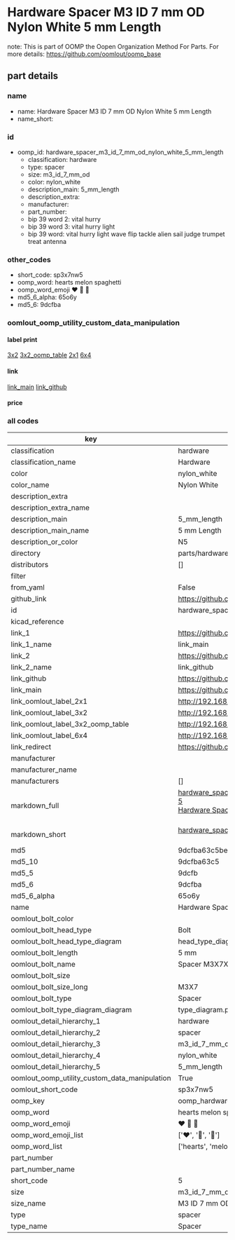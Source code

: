 # Hardware Spacer M3 ID 7 mm OD Nylon White 5 mm Length  

note: This is part of OOMP the Oopen Organization Method For Parts. For more details: https://github.com/oomlout/oomp_base

##  part details
  







### name
* name: Hardware Spacer M3 ID 7 mm OD Nylon White 5 mm Length
* name_short: 
### id
* oomp_id: hardware_spacer_m3_id_7_mm_od_nylon_white_5_mm_length
  * classification: hardware
  * type: spacer
  * size: m3_id_7_mm_od
  * color: nylon_white
  * description_main: 5_mm_length
  * description_extra: 
  * manufacturer: 
  * part_number: 
  * bip 39 word 2: vital hurry
  * bip 39 word 3: vital hurry light
  * bip 39 word: vital hurry light wave flip tackle alien sail judge trumpet treat antenna

### other_codes
* short_code: sp3x7nw5
* oomp_word: hearts melon spaghetti
* oomp_word_emoji :hearts: :melon: :spaghetti:
* md5_6_alpha: 65o6y
* md5_6: 9dcfba






### oomlout_oomp_utility_custom_data_manipulation
#### label print
[3x2](http://192.168.1.245:1112/?label=oomp%2065o6y)
[3x2_oomp_table](http://192.168.1.108:1112/?label=oomp%2065o6y)
[2x1](http://192.168.1.242:1112/?label=oomp%2065o6y)
[6x4](http://192.168.1.55:1112/?label=oomp%2065o6y)    

#### link

[link_main](https://github.com/oomlout/oomlout_oomp_version_1_messy/tree/main/parts/hardware_spacer_m3_id_7_mm_od_nylon_white_5_mm_length) [link_github](https://github.com/oomlout/oomlout_oomp_version_1_messy/tree/main/parts/hardware_spacer_m3_id_7_mm_od_nylon_white_5_mm_length)                             

#### price







### all codes 
| key | value |  
| --- | --- |  
| classification | hardware |  
| classification_name | Hardware |  
| color | nylon_white |  
| color_name | Nylon White |  
| description_extra |  |  
| description_extra_name |  |  
| description_main | 5_mm_length |  
| description_main_name | 5 mm Length |  
| description_or_color | N5 |  
| directory | parts/hardware_spacer_m3_id_7_mm_od_nylon_white_5_mm_length |  
| distributors | [] |  
| filter |  |  
| from_yaml | False |  
| github_link | https://github.com/oomlout/oomlout_oomp_part_src/tree/main/parts/hardware_spacer_m3_id_7_mm_od_nylon_white_5_mm_length |  
| id | hardware_spacer_m3_id_7_mm_od_nylon_white_5_mm_length |  
| kicad_reference |  |  
| link_1 | https://github.com/oomlout/oomlout_oomp_version_1_messy/tree/main/parts/hardware_spacer_m3_id_7_mm_od_nylon_white_5_mm_length |  
| link_1_name | link_main |  
| link_2 | https://github.com/oomlout/oomlout_oomp_version_1_messy/tree/main/parts/hardware_spacer_m3_id_7_mm_od_nylon_white_5_mm_length |  
| link_2_name | link_github |  
| link_github | https://github.com/oomlout/oomlout_oomp_version_1_messy/tree/main/parts/hardware_spacer_m3_id_7_mm_od_nylon_white_5_mm_length |  
| link_main | https://github.com/oomlout/oomlout_oomp_version_1_messy/tree/main/parts/hardware_spacer_m3_id_7_mm_od_nylon_white_5_mm_length |  
| link_oomlout_label_2x1 | http://192.168.1.242:1112/?label=oomp%2065o6y |  
| link_oomlout_label_3x2 | http://192.168.1.245:1112/?label=oomp%2065o6y |  
| link_oomlout_label_3x2_oomp_table | http://192.168.1.108:1112/?label=oomp%2065o6y |  
| link_oomlout_label_6x4 | http://192.168.1.55:1112/?label=oomp%2065o6y |  
| link_redirect | https://github.com/oomlout/oomlout_oomp_version_1_messy/tree/main/parts/hardware_spacer_m3_id_7_mm_od_nylon_white_5_mm_length |  
| manufacturer |  |  
| manufacturer_name |  |  
| manufacturers | [] |  
| markdown_full | [hardware_spacer_m3_id_7_mm_od_nylon_white_5_mm_length](none)<br>[5](none)<br>[Hardware Spacer M3 Id 7 Mm Od Nylon White 5 Mm Length](none)<br><br> |  
| markdown_short | [hardware_spacer_m3_id_7_mm_od_nylon_white_5_mm_length](none)<br><br> |  
| md5 | 9dcfba63c5be20cb742c8f7f031befa8 |  
| md5_10 | 9dcfba63c5 |  
| md5_5 | 9dcfb |  
| md5_6 | 9dcfba |  
| md5_6_alpha | 65o6y |  
| name | Hardware Spacer M3 ID 7 mm OD Nylon White 5 mm Length |  
| oomlout_bolt_color |  |  
| oomlout_bolt_head_type | Bolt |  
| oomlout_bolt_head_type_diagram | head_type_diagram.png |  
| oomlout_bolt_length | 5 mm |  
| oomlout_bolt_name | Spacer M3X7X5 mm  (Bolt) |  
| oomlout_bolt_size |  |  
| oomlout_bolt_size_long | M3X7 |  
| oomlout_bolt_type | Spacer |  
| oomlout_bolt_type_diagram_diagram | type_diagram.png |  
| oomlout_detail_hierarchy_1 | hardware |  
| oomlout_detail_hierarchy_2 | spacer |  
| oomlout_detail_hierarchy_3 | m3_id_7_mm_od |  
| oomlout_detail_hierarchy_4 | nylon_white |  
| oomlout_detail_hierarchy_5 | 5_mm_length |  
| oomlout_oomp_utility_custom_data_manipulation | True |  
| oomlout_short_code | sp3x7nw5 |  
| oomp_key | oomp_hardware_spacer_m3_id_7_mm_od_nylon_white_5_mm_length |  
| oomp_word | hearts melon spaghetti |  
| oomp_word_emoji | :hearts: :melon: :spaghetti: |  
| oomp_word_emoji_list | [':hearts:', ':melon:', ':spaghetti:'] |  
| oomp_word_list | ['hearts', 'melon', 'spaghetti'] |  
| part_number |  |  
| part_number_name |  |  
| short_code | 5 |  
| size | m3_id_7_mm_od |  
| size_name | M3 ID 7 mm OD |  
| type | spacer |  
| type_name | Spacer |  
